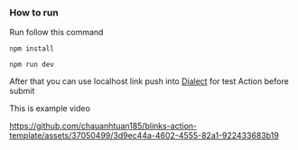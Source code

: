 ### How to run
Run follow this command 

``` npm install ```

``` npm run dev ```

After that you can use localhost link push into [Dialect](https://actions.dialect.to/) for test Action before submit 

This is example video 


https://github.com/chauanhtuan185/blinks-action-template/assets/37050499/3d9ec44a-4602-4555-82a1-922433683b19

